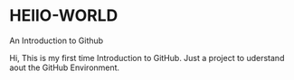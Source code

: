 # HEllO-WORLD
An Introduction to Github

Hi,
This is my first time Introduction to GitHub. Just a project to uderstand aout the GitHub Environment.
